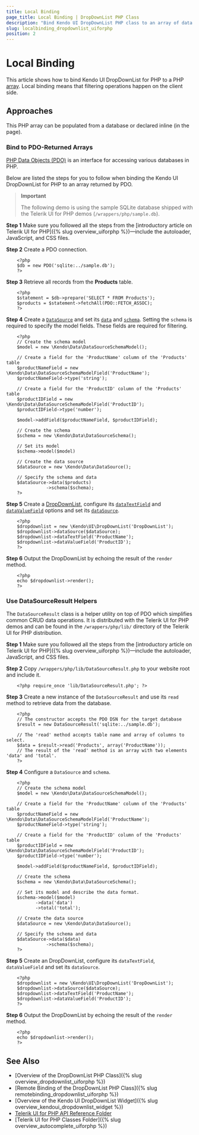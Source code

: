 ```yaml
---
title: Local Binding
page_title: Local Binding | DropDownList PHP Class
description: "Bind Kendo UI DropDownList PHP class to an array of data."
slug: localbinding_dropdownlist_uiforphp
position: 2
---
```


# Local Binding

This article shows how to bind Kendo UI DropDownList for PHP to a PHP [array](http://php.net/manual/en/language.types.array.php). Local binding means that filtering operations happen on the client side.

## Approaches

This PHP array can be populated from a database or declared inline (in the page).

### Bind to PDO-Returned Arrays

[PHP Data Objects (PDO)](http://www.php.net/manual/en/intro.pdo.php) is an interface for accessing various databases in PHP.

Below are listed the steps for you to follow when binding the Kendo UI DropDownList for PHP to an array returned by PDO.

> **Important**
>
> The following demo is using the sample SQLite database shipped with the Telerik UI for PHP demos (`/wrappers/php/sample.db`).

**Step 1** Make sure you followed all the steps from the [introductory article on Telerik UI for PHP]({% slug overview_uiforphp %})&mdash;include the autoloader, JavaScript, and CSS files.

**Step 2** Create a PDO connection.



        <?php
        $db = new PDO('sqlite:../sample.db');
        ?>

**Step 3** Retrieve all records from the **Products** table.



        <?php
        $statement = $db->prepare('SELECT * FROM Products');
        $products = $statement->fetchAll(PDO::FETCH_ASSOC);
        ?>

**Step 4** Create a [`DataSource`](/api/php/Kendo/Data/DataSource) and set its [`data`](/api/php/Kendo/Data/DataSource#data) and [`schema`](/api/php/Kendo/Data/DataSource#schema). Setting the `schema` is required to specify the model fields. These fields are required for filtering.



        <?php
        // Create the schema model
        $model = new \Kendo\Data\DataSourceSchemaModel();

        // Create a field for the 'ProductName' column of the 'Products' table
        $productNameField = new \Kendo\Data\DataSourceSchemaModelField('ProductName');
        $productNameField->type('string');

        // Create a field for the 'ProductID' column of the 'Products' table
        $productIDField = new \Kendo\Data\DataSourceSchemaModelField('ProductID');
        $productIDField->type('number');

        $model->addField($productNameField, $productIDField);

        // Create the schema
        $schema = new \Kendo\Data\DataSourceSchema();

        // Set its model
        $schema->model($model)

        // Create the data source
        $dataSource = new \Kendo\Data\DataSource();

        // Specify the schema and data
        $dataSource->data($products)
                   ->schema($schema);
        ?>

**Step 5** Create a [DropDownList](/api/php/Kendo/UI/DropDownList), configure its [`dataTextField`](/api/php/Kendo/UI/DropDownList#datatextfield) and [`dataValueField`](/api/php/Kendo/UI/DropDownList#datavaluefield) options and set its [`dataSource`](/api/php/Kendo/UI/DropDownList#datasource).



        <?php
        $dropdownlist = new \Kendo\UI\DropDownList('DropDownList');
        $dropdownlist->dataSource($dataSource);
        $dropdownlist->dataTextField('ProductName');
        $dropdownlist->dataValueField('ProductID');
        ?>

**Step 6** Output the DropDownList by echoing the result of the `render` method.



        <?php
        echo $dropdownlist->render();
        ?>

### Use DataSourceResult Helpers

The `DataSourceResult` class is a helper utility on top of PDO which simplifies common CRUD data operations. It is distributed with the Telerik UI for PHP demos and can be found in the `/wrappers/php/lib/` directory of the Telerik UI for PHP distribution.

**Step 1** Make sure you followed all the steps from the [introductory article on Telerik UI for PHP]({% slug overview_uiforphp %})&mdash;include the autoloader, JavaScript, and CSS files.

**Step 2** Copy `/wrappers/php/lib/DataSourceResult.php` to your website root and include it.



        <?php require_once 'lib/DataSourceResult.php'; ?>

**Step 3** Create a new instance of the `DataSourceResult` and use its `read` method to retrieve data from the database.



        <?php
        // The constructor accepts the PDO DSN for the target database
        $result = new DataSourceResult('sqlite:../sample.db');

        // The 'read' method accepts table name and array of columns to select.
        $data = $result->read('Products', array('ProductName'));
        // The result of the 'read' method is an array with two elements 'data' and 'total'.
        ?>

**Step 4** Configure a `DataSource` and `schema`.



        <?php
        // Create the schema model
        $model = new \Kendo\Data\DataSourceSchemaModel();

        // Create a field for the 'ProductName' column of the 'Products' table
        $productNameField = new \Kendo\Data\DataSourceSchemaModelField('ProductName');
        $productNameField->type('string');

        // Create a field for the 'ProductID' column of the 'Products' table
        $productIDField = new \Kendo\Data\DataSourceSchemaModelField('ProductID');
        $productIDField->type('number');

        $model->addField($productNameField, $productIDField);

        // Create the schema
        $schema = new \Kendo\Data\DataSourceSchema();

        // Set its model and describe the data format.
        $schema->model($model)
               ->data('data')
               ->total('total');

        // Create the data source
        $dataSource = new \Kendo\Data\DataSource();

        // Specify the schema and data
        $dataSource->data($data)
                   ->schema($schema);
        ?>

**Step 5** Create an DropDownList, configure its `dataTextField`, `dataValueField` and set its `dataSource`.



        <?php
        $dropdownlist = new \Kendo\UI\DropDownList('DropDownList');
        $dropdownlist->dataSource($dataSource);
        $dropdownlist->dataTextField('ProductName');
        $dropdownlist->dataValueField('ProductID');
        ?>

**Step 6** Output the DropDownList by echoing the result of the `render` method.



        <?php
        echo $dropdownlist->render();
        ?>

## See Also

* [Overview of the DropDownList PHP Class]({% slug overview_dropdownlist_uiforphp %})
* [Remote Binding of the DropDownList PHP Class]({% slug remotebinding_dropdownlist_uiforphp %})
* [Overview of the Kendo UI DropDownList Widget]({% slug overview_kendoui_dropdownlist_widget %})
* [Telerik UI for PHP API Reference Folder](/api/php/Kendo/UI/AutoComplete)
* [Telerik UI for PHP Classes Folder]({% slug overview_autocomplete_uiforphp %})
